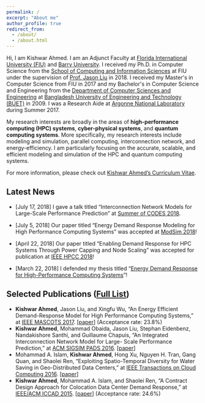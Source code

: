 ```yaml
---
permalink: /
excerpt: "About me"
author_profile: true
redirect_from: 
  - /about/
  - /about.html
---
```


Hi, I am Kishwar Ahmed. I am an Adjunct Faculty at [Florida International
University (FIU)](https://www.fiu.edu) and [Barry University](https://www.barry.edu/). I received my Ph.D. in Computer Science from the
[School of Computing and Information
Sciences](https://www.cis.fiu.edu) at FIU under the supervision of [Prof.
Jason Liu](https://people.cis.fiu.edu/liux/) in 2018.  I received my
Master's in Computer Science from FIU in 2017 and my Bachelor's in
Computer Science and Engineering from the [Department of Computer
Sciences and Engineering](http://cse.buet.ac.bd) at [Bangladesh
University of Engineering and Technology (BUET)](http://buet.ac.bd) in 2009. I was a Research Aide at [Argonne National Laboratory](https://www.anl.gov/) during Summer 2017. 

My research interests are broadly in the areas of **high-performance
computing (HPC) systems**, **cyber-physical systems**, and **quantum computing
systems**. More specifically, my research interests include modeling and simulation, parallel computing, interconnection network, and energy-efficiency. I am particularly focusing on the accurate, scalable, and efficient modeling and simulation of the HPC and quantum computing systems.

For more information, please check out [Kishwar Ahmed’s Curriculum Vitae](https://kishwarbd.github.io/files/kishwar-cv.pdf).

## Latest News
* [July 17, 2018] I gave a talk titled “Interconnection Network Models for Large-Scale Performance Prediction” at [Summer of CODES 2018](https://press3.mcs.anl.gov/summerofcodes2018/).

* [July 5, 2018] Our paper titled “Energy Demand Response Modeling for High Performance Computing Systems” was accepted at [ModSim 2018](https://www.bnl.gov/modsim2018/)!

* [April 22, 2018] Our paper titled “Enabling Demand Response for HPC Systems Through Power Capping and Node Scaling” was accepted for publication at [IEEE HPCC 2018](https://cse.stfx.ca/~hpcc2018/)! 

* [March 22, 2018] I defended my thesis titled “[Energy Demand Response for High-Performance Computing Systems](http://digitalcommons.fiu.edu/etd/3569/)”!


## Selected Publications ([Full List](https://kishwarbd.github.io/publications/))
*  **Kishwar Ahmed**, Jason Liu, and Xingfu Wu, “An Energy Efficient Demand-Response Model for High Performance Computing Systems,” at [IEEE MASCOTS 2017](https://mascots2017.cs.ucalgary.ca/). [[paper](https://ieeexplore.ieee.org/document/8107444/)] (Acceptance rate: 23.8%)
* **Kishwar Ahmed**, Mohammad Obaida, Jason Liu, Stephan Eidenbenz, Nandakishore Santhi, and Guillaume Chapuis, “An Integrated Interconnection Network Model for Large- Scale Performance Prediction,” at [ACM SIGSIM PADS 2016](https://www.acm-sigsim-pads.org/). [[paper](https://dl.acm.org/citation.cfm?id=2901396)]
* Mohammad A. Islam, **Kishwar Ahmed**, Hong Xu, Nguyen H. Tran, Gang Quan, and Shaolei Ren, “Exploiting Spatio-Temporal Diversity for Water Saving in Geo-Distributed Data Centers,” at [IEEE Transactions on Cloud Computing 2016](https://www.computer.org/web/tcc). [[paper](https://ieeexplore.ieee.org/document/7420641/)]
* **Kishwar Ahmed**, Mohammad A. Islam, and Shaolei Ren, “A Contract Design Approach for Colocation Data Center Demand Response,” at [IEEE/ACM ICCAD 2015](https://iccad.com/). [[paper](https://ieeexplore.ieee.org/document/7372629/)] (Acceptance rate: 24.6%)

  
